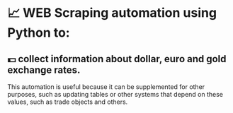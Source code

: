 # :chart_with_upwards_trend: WEB Scraping automation using Python to:
## :dollar: collect information about dollar, euro and gold exchange rates.

This automation is useful because it can be supplemented for other purposes, such as updating tables or other systems that depend on these values, such as trade objects and others.
